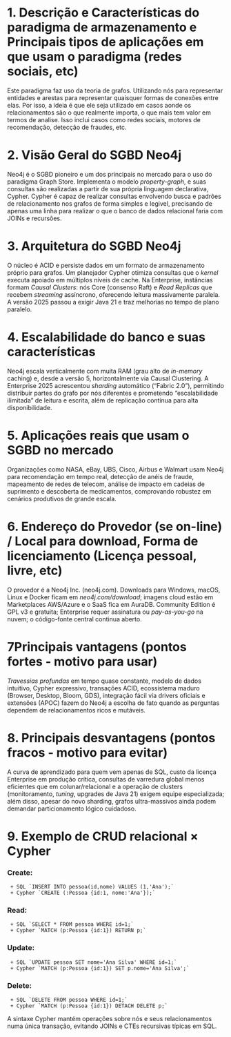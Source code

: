 # 1. Descrição e Características do paradigma de armazenamento e Principais tipos de aplicações em que usam o paradigma (redes sociais, etc)
Este paradigma faz uso da teoria de grafos. Utilizando nós para representar entidades e arestas para representar quaisquer formas de conexões entre elas. Por isso, a ideia é que ele seja utilizado em casos aonde os relacionamentos são o que realmente importa, o que mais tem valor em termos de analise. Isso inclui casos como redes sociais, motores de recomendação, detecção de fraudes, etc.

# 2. Visão Geral do SGBD Neo4j
Neo4j é o SGBD pioneiro e um dos principais no mercado para o uso do paradigma Graph Store. Implementa o modelo *property-graph*, e suas consultas são realizadas a partir de sua própria linguagem declarativa, Cypher. Cypher é capaz de realizar consultas envolvendo busca e padrões de relacionamento nos grafos de forma simples e legivel, precisando de apenas uma linha para realizar o que o banco de dados relacional faria com JOINs e recursões.


# 3. Arquitetura do SGBD Neo4j
O núcleo é ACID e persiste dados em um formato de armazenamento próprio para grafos. Um planejador Cypher otimiza consultas que o *kernel* executa apoiado em múltiplos níveis de cache. Na Enterprise, instâncias formam *Causal Clusters*: nós Core (consenso Raft) e *Read Replicas* que recebem *streaming* assíncrono, oferecendo leitura massivamente paralela. A versão 2025 passou a exigir Java 21 e traz melhorias no tempo de plano paralelo.


# 4. Escalabilidade do banco e suas características
Neo4j escala verticalmente com muita RAM (grau alto de *in-memory* caching) e, desde a versão 5, horizontalmente via Causal Clustering. A Enterprise 2025 acrescentou *sharding* automático (“Fabric 2.0”), permitindo distribuir partes do grafo por nós diferentes e prometendo “escalabilidade ilimitada” de leitura e escrita, além de replicação contínua para alta disponibilidade.&#x20;


# 5. Aplicações reais que usam o SGBD no mercado
Organizações como NASA, eBay, UBS, Cisco, Airbus e Walmart usam Neo4j para recomendação em tempo real, detecção de anéis de fraude, mapeamento de redes de telecom, análise de impacto em cadeias de suprimento e descoberta de medicamentos, comprovando robustez em cenários produtivos de grande escala.&#x20;


# 6. Endereço do Provedor (se on-line) / Local para download, Forma de licenciamento (Licença pessoal, livre, etc)
O provedor é a Neo4j Inc. (neo4j.com). Downloads para Windows, macOS, Linux e Docker ficam em *neo4j.com/download*; imagens cloud estão em Marketplaces AWS/Azure e o SaaS fica em AuraDB. Community Edition é GPL v3 e gratuita; Enterprise requer assinatura ou *pay-as-you-go* na nuvem; o código-fonte central continua aberto.



# 7Principais vantagens (pontos fortes - motivo para usar)
*Travessias profundas* em tempo quase constante, modelo de dados intuitivo, Cypher expressivo, transações ACID, ecossistema maduro (Browser, Desktop, Bloom, GDS), integração fácil via drivers oficiais e extensões (APOC) fazem do Neo4j a escolha de fato quando as perguntas dependem de relacionamentos ricos e mutáveis.&#x20;


# 8. Principais desvantagens (pontos fracos - motivo para evitar)
A curva de aprendizado para quem vem apenas de SQL, custo da licença Enterprise em produção crítica, consultas de varredura global menos eficientes que em colunar/relacional e a operação de clusters (monitoramento, *tuning*, upgrades de Java 21) exigem equipe especializada; além disso, apesar do novo sharding, grafos ultra-massivos ainda podem demandar particionamento lógico cuidadoso.


# 9. Exemplo de CRUD relacional × Cypher
### Create:
	 + SQL `INSERT INTO pessoa(id,nome) VALUES (1,'Ana');`
	 + Cypher `CREATE (:Pessoa {id:1, nome:'Ana'});`
### Read:
	 + SQL `SELECT * FROM pessoa WHERE id=1;`
	 + Cypher `MATCH (p:Pessoa {id:1}) RETURN p;`
### Update:
	 + SQL `UPDATE pessoa SET nome='Ana Silva' WHERE id=1;`
	 + Cypher `MATCH (p:Pessoa {id:1}) SET p.nome='Ana Silva';`
### Delete:
	 + SQL `DELETE FROM pessoa WHERE id=1;`
	 + Cypher `MATCH (p:Pessoa {id:1}) DETACH DELETE p;`
A sintaxe Cypher mantém operações sobre nós e seus relacionamentos numa única transação, evitando JOINs e CTEs recursivas típicas em SQL.
